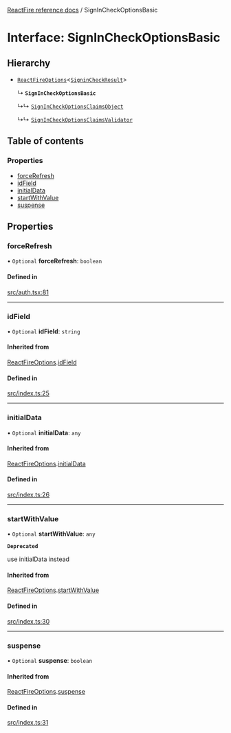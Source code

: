[ReactFire reference docs](../README.md) / SignInCheckOptionsBasic

# Interface: SignInCheckOptionsBasic

## Hierarchy

- [`ReactFireOptions`](ReactFireOptions.md)<[`SigninCheckResult`](../README.md#signincheckresult)\>

  ↳ **`SignInCheckOptionsBasic`**

  ↳↳ [`SignInCheckOptionsClaimsObject`](SignInCheckOptionsClaimsObject.md)

  ↳↳ [`SignInCheckOptionsClaimsValidator`](SignInCheckOptionsClaimsValidator.md)

## Table of contents

### Properties

- [forceRefresh](SignInCheckOptionsBasic.md#forcerefresh)
- [idField](SignInCheckOptionsBasic.md#idfield)
- [initialData](SignInCheckOptionsBasic.md#initialdata)
- [startWithValue](SignInCheckOptionsBasic.md#startwithvalue)
- [suspense](SignInCheckOptionsBasic.md#suspense)

## Properties

### forceRefresh

• `Optional` **forceRefresh**: `boolean`

#### Defined in

[src/auth.tsx:81](https://github.com/FirebaseExtended/reactfire/blob/main/src/auth.tsx#L81)

___

### idField

• `Optional` **idField**: `string`

#### Inherited from

[ReactFireOptions](ReactFireOptions.md).[idField](ReactFireOptions.md#idfield)

#### Defined in

[src/index.ts:25](https://github.com/FirebaseExtended/reactfire/blob/main/src/index.ts#L25)

___

### initialData

• `Optional` **initialData**: `any`

#### Inherited from

[ReactFireOptions](ReactFireOptions.md).[initialData](ReactFireOptions.md#initialdata)

#### Defined in

[src/index.ts:26](https://github.com/FirebaseExtended/reactfire/blob/main/src/index.ts#L26)

___

### startWithValue

• `Optional` **startWithValue**: `any`

**`Deprecated`**

use initialData instead

#### Inherited from

[ReactFireOptions](ReactFireOptions.md).[startWithValue](ReactFireOptions.md#startwithvalue)

#### Defined in

[src/index.ts:30](https://github.com/FirebaseExtended/reactfire/blob/main/src/index.ts#L30)

___

### suspense

• `Optional` **suspense**: `boolean`

#### Inherited from

[ReactFireOptions](ReactFireOptions.md).[suspense](ReactFireOptions.md#suspense)

#### Defined in

[src/index.ts:31](https://github.com/FirebaseExtended/reactfire/blob/main/src/index.ts#L31)
